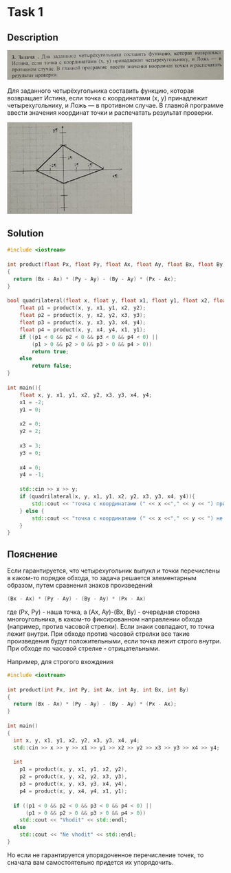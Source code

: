 # Task 1

## Description

![Description](1_description.png)

Для заданного четырёхугольника составить функцию, которая возвращает Истина, если точка с координатами (х, у) принадлежит четырехугольнику, и Ложь — в противном случае. В главной программе ввести значения координат точки и распечатать результат проверки.

![Triangle](1.png)

## Solution

```C++
#include <iostream>

int product(float Px, float Py, float Ax, float Ay, float Bx, float By)
{
  return (Bx - Ax) * (Py - Ay) - (By - Ay) * (Px - Ax);
}

bool quadrilateral(float x, float y, float x1, float y1, float x2, float y2, float x3, float y3, float x4, float y4){
    float p1 = product(x, y, x1, y1, x2, y2);
    float p2 = product(x, y, x2, y2, x3, y3);
    float p3 = product(x, y, x3, y3, x4, y4);
    float p4 = product(x, y, x4, y4, x1, y1);
    if ((p1 < 0 && p2 < 0 && p3 < 0 && p4 < 0) ||
        (p1 > 0 && p2 > 0 && p3 > 0 && p4 > 0))
        return true;
    else
        return false;
}

int main(){
    float x, y, x1, y1, x2, y2, x3, y3, x4, y4;
    x1 = -2;
    y1 = 0;

    x2 = 0;
    y2 = 2;

    x3 = 3;
    y3 = 0;

    x4 = 0;
    y4 = -1;

    std::cin >> x >> y;
    if (quadrilateral(x, y, x1, y1, x2, y2, x3, y3, x4, y4)){
        std::cout << "точка с координатами (" << x <<"," << y << ") принадлежит четырехугольнику";
    } else {
        std::cout << "точка с координатами (" << x <<"," << y << ") не принадлежит четырехугольнику";
    }
}

```

## Пояснение

Если гарантируется, что четырехугольник выпукл и точки перечислены в каком-то порядке обхода, то задача решается элементарным образом, путем сравнения знаков произведений

```C++
(Bx - Ax) * (Py - Ay) - (By - Ay) * (Px - Ax)
```

где (Px, Py) - наша точка, а (Ax, Ay)-(Bx, By) - очередная сторона многоугольника, в каком-то фиксированном направлении обхода (например, против часовой стрелки). Если знаки совпадают, то точка лежит внутри. При обходе против часовой стрелки все такие произведения будут положительными, если точка лежит строго внутри. При обходе по часовой стрелке - отрицательными.

Например, для строгого вхождения

```C++
#include <iostream>

int product(int Px, int Py, int Ax, int Ay, int Bx, int By)
{
  return (Bx - Ax) * (Py - Ay) - (By - Ay) * (Px - Ax);
}

int main()
{
  int x, y, x1, y1, x2, y2, x3, y3, x4, y4;
  std::cin >> x >> y >> x1 >> y1 >> x2 >> y2 >> x3 >> y3 >> x4 >> y4;

  int 
    p1 = product(x, y, x1, y1, x2, y2),
    p2 = product(x, y, x2, y2, x3, y3),
    p3 = product(x, y, x3, y3, x4, y4),
    p4 = product(x, y, x4, y4, x1, y1);

  if ((p1 < 0 && p2 < 0 && p3 < 0 && p4 < 0) ||
      (p1 > 0 && p2 > 0 && p3 > 0 && p4 > 0))
    std::cout << "Vhodit" << std::endl;
  else
    std::cout << "Ne vhodit" << std::endl;
}
```

Но если не гарантируется упорядоченное перечисление точек, то сначала вам самостоятельно придется их упорядочить.